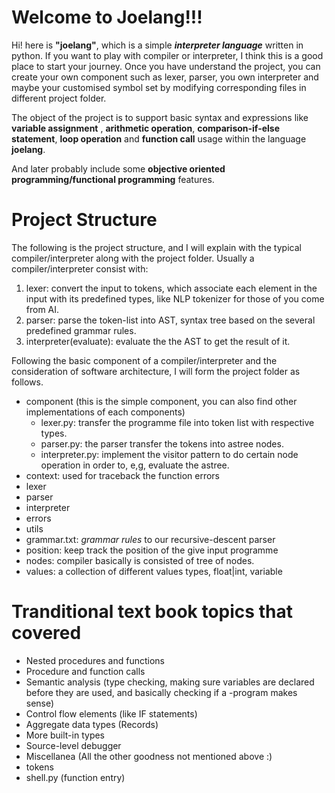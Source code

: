 # Welcome to Joelang!!!

Hi! here is **"joelang"**, which is a simple ***interpreter language*** written in python. If you want to play with compiler or interpreter, I think this is a good place to start your journey. Once you have understand the project, you can create your own component such as lexer, parser, you own interpreter and maybe your customised symbol set by modifying corresponding files in different project folder. 

The object of the project is to support basic syntax and expressions like **variable assignment** , **arithmetic operation**, **comparison-if-else statement**, **loop operation** and **function call** usage within the language **joelang**. 

And later probably include some **objective oriented programming/functional programming** features.


# Project Structure

The following is the project structure, and I will explain with the typical compiler/interpreter along with the project folder. Usually a compiler/interpreter consist with:

 1. lexer: convert the input to tokens, which associate each element in the input with its predefined types, like NLP tokenizer for those of you come from AI.
 2. parser: parse the token-list into AST, syntax tree based on the several predefined grammar rules.
 3. interpreter(evaluate): evaluate the the AST to get the result of it.

Following the basic component of a compiler/interpreter and the consideration of software architecture, I will form the project folder as follows.

 - component (this is the simple component, you can also find other implementations of each components)
	 - lexer.py: transfer the programme file into token list with respective types.
	 - parser.py: the parser transfer the tokens into astree nodes.
	 - interpreter.py: implement the visitor pattern to do certain node operation in order to, e,g, evaluate the astree.
 - context: used for traceback the function errors
 - lexer
 - parser
 - interpreter
 - errors
 - utils
 - grammar.txt: *grammar rules* to our recursive-descent parser 
 - position: keep track the position of the give input programme
 - nodes: compiler basically is consisted of tree of nodes.
 - values: a collection of different values types, float|int, variable
 
 # Tranditional text book topics that covered 
 
 - Nested procedures and functions
 - Procedure and function calls
 - Semantic analysis (type checking, making sure variables are declared before they are used, and basically checking if a  -program makes sense)
 - Control flow elements (like IF statements)
 - Aggregate data types (Records)
 - More built-in types
 - Source-level debugger
 - Miscellanea (All the other goodness not mentioned above :)
 - tokens
 - shell.py (function entry)

